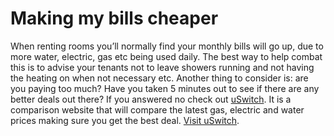 Making my bills cheaper
=======================
When renting rooms you’ll normally find your monthly bills will go up, due to more water, electric, gas etc being used daily. The best way to help combat this is to advise your tenants not to leave showers running and not having the heating on when not necessary etc. Another thing to consider is: are you paying too much? Have you taken 5 minutes out to see if there are any better deals out there? If you answered no check out [uSwitch](http://bit.ly/7c2URw). It is a comparison website that will compare the latest gas, electric and water prices making sure you get the best deal. [Visit uSwitch](http://bit.ly/7c2URw).


